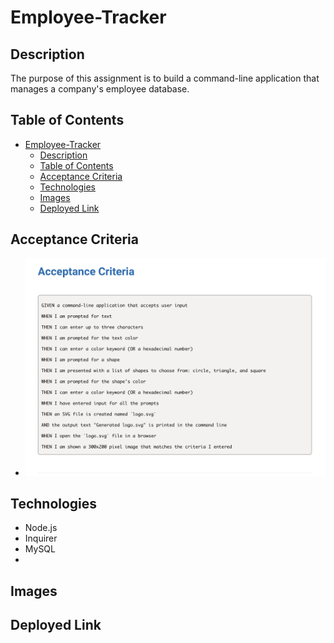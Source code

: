 # Employee-Tracker

## Description 
The purpose of this assignment is to build a command-line application that manages a company's employee database. 

## Table of Contents 
- [Employee-Tracker](#employee-tracker)
  - [Description](#description)
  - [Table of Contents](#table-of-contents)
  - [Acceptance Criteria](#acceptance-criteria)
  - [Technologies](#technologies)
  - [Images](#images)
  - [Deployed Link](#deployed-link)
## Acceptance Criteria
- ![alt text](./Images/Screenshot%202024-03-05%20at%2010.38.17%20AM.png "Acceptance Criteria")

## Technologies
- Node.js
- Inquirer
- MySQL
- 
## Images

## Deployed Link

